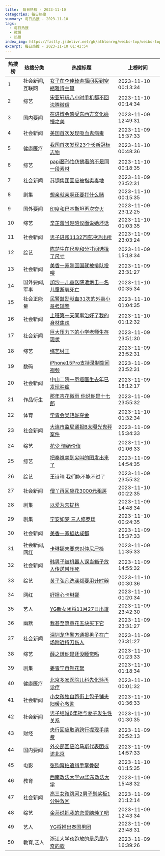 ```yaml
---
title:  每日热搜 - 2023-11-10
categories: 每日热搜
summary: 每日热搜 - 2023-11-10
tags:
  - 每日热搜
  - 微博
  - 热搜
index_img: https://fastly.jsdelivr.net/gh/athlonreg/weibo-top/weibo-top.jpeg
excerpt: 每日热搜 - 2023-11-10 01:42:54
---
```


| 热搜榜 | 热搜分类 | 热搜标题 | 上榜时间 |
| --- | --- | --- | --- |
| 1 | 社会新闻,互联网 | [女子在李佳琦直播间买到空瓶雅诗兰黛](https://s.weibo.com/weibo%3Fq%3D%2523%E5%A5%B3%E5%AD%90%E5%9C%A8%E6%9D%8E%E4%BD%B3%E7%90%A6%E7%9B%B4%E6%92%AD%E9%97%B4%E4%B9%B0%E5%88%B0%E7%A9%BA%E7%93%B6%E9%9B%85%E8%AF%97%E5%85%B0%E9%BB%9B%2523) | 2023-11-10 00:13:34 | 
| 2 | 综艺 | [宋亚轩玩八小时手机都不回沈腾微信](https://s.weibo.com/weibo%3Fq%3D%2523%E5%AE%8B%E4%BA%9A%E8%BD%A9%E7%8E%A9%E5%85%AB%E5%B0%8F%E6%97%B6%E6%89%8B%E6%9C%BA%E9%83%BD%E4%B8%8D%E5%9B%9E%E6%B2%88%E8%85%BE%E5%BE%AE%E4%BF%A1%2523) | 2023-11-10 00:14:34 | 
| 3 | 国内要闻 | [在进博会感受东西方文化碰撞之美](https://s.weibo.com/weibo%3Fq%3D%2523%E5%9C%A8%E8%BF%9B%E5%8D%9A%E4%BC%9A%E6%84%9F%E5%8F%97%E4%B8%9C%E8%A5%BF%E6%96%B9%E6%96%87%E5%8C%96%E7%A2%B0%E6%92%9E%E4%B9%8B%E7%BE%8E%2523) | 2023-11-09 12:49:31 | 
| 4 | 社会新闻 | [美国首次发现吸血鬼病毒](https://s.weibo.com/weibo%3Fq%3D%2523%E7%BE%8E%E5%9B%BD%E9%A6%96%E6%AC%A1%E5%8F%91%E7%8E%B0%E5%90%B8%E8%A1%80%E9%AC%BC%E7%97%85%E6%AF%92%2523) | 2023-11-09 15:37:33 | 
| 5 | 健康医疗 | [我国首次发现23个长新冠标志物](https://s.weibo.com/weibo%3Fq%3D%2523%E6%88%91%E5%9B%BD%E9%A6%96%E6%AC%A1%E5%8F%91%E7%8E%B023%E4%B8%AA%E9%95%BF%E6%96%B0%E5%86%A0%E6%A0%87%E5%BF%97%E7%89%A9%2523) | 2023-11-10 00:48:36 | 
| 6 | 综艺 | [papi酱孙怡仿佛看的不是同一段素材](https://s.weibo.com/weibo%3Fq%3D%2523papi%E9%85%B1%E5%AD%99%E6%80%A1%E4%BB%BF%E4%BD%9B%E7%9C%8B%E7%9A%84%E4%B8%8D%E6%98%AF%E5%90%8C%E4%B8%80%E6%AE%B5%E7%B4%A0%E6%9D%90%2523) | 2023-11-10 00:18:35 | 
| 7 | 社会新闻 | [苏钢集团回应被指卖毒地](https://s.weibo.com/weibo%3Fq%3D%2523%E8%8B%8F%E9%92%A2%E9%9B%86%E5%9B%A2%E5%9B%9E%E5%BA%94%E8%A2%AB%E6%8C%87%E5%8D%96%E6%AF%92%E5%9C%B0%2523) | 2023-11-09 23:52:31 | 
| 8 | 剧集 | [想亲就亲啊还要打什么赌](https://s.weibo.com/weibo%3Fq%3D%2523%E6%83%B3%E4%BA%B2%E5%B0%B1%E4%BA%B2%E5%95%8A%E8%BF%98%E8%A6%81%E6%89%93%E4%BB%80%E4%B9%88%E8%B5%8C%2523) | 2023-11-10 00:15:35 | 
| 9 | 国外要闻 | [印度和巴基斯坦再次交火](https://s.weibo.com/weibo%3Fq%3D%2523%E5%8D%B0%E5%BA%A6%E5%92%8C%E5%B7%B4%E5%9F%BA%E6%96%AF%E5%9D%A6%E5%86%8D%E6%AC%A1%E4%BA%A4%E7%81%AB%2523) | 2023-11-09 23:12:25 | 
| 10 | 综艺 | [辛芷蕾当赵昭仪面说她坏话](https://s.weibo.com/weibo%3Fq%3D%2523%E8%BE%9B%E8%8A%B7%E8%95%BE%E5%BD%93%E8%B5%B5%E6%98%AD%E4%BB%AA%E9%9D%A2%E8%AF%B4%E5%A5%B9%E5%9D%8F%E8%AF%9D%2523) | 2023-11-10 01:03:35 | 
| 11 | 社会新闻 | [男子进账1132万直冲派出所](https://s.weibo.com/weibo%3Fq%3D%2523%E7%94%B7%E5%AD%90%E8%BF%9B%E8%B4%A61132%E4%B8%87%E7%9B%B4%E5%86%B2%E6%B4%BE%E5%87%BA%E6%89%80%2523) | 2023-11-09 23:03:24 | 
| 12 | 综艺 | [陈楚生在尺度和分寸间选择了尺寸](https://s.weibo.com/weibo%3Fq%3D%2523%E9%99%88%E6%A5%9A%E7%94%9F%E5%9C%A8%E5%B0%BA%E5%BA%A6%E5%92%8C%E5%88%86%E5%AF%B8%E9%97%B4%E9%80%89%E6%8B%A9%E4%BA%86%E5%B0%BA%E5%AF%B8%2523) | 2023-11-09 15:18:34 | 
| 13 | 社会新闻 | [美香一家刚回国就被排队投喂](https://s.weibo.com/weibo%3Fq%3D%2523%E7%BE%8E%E9%A6%99%E4%B8%80%E5%AE%B6%E5%88%9A%E5%9B%9E%E5%9B%BD%E5%B0%B1%E8%A2%AB%E6%8E%92%E9%98%9F%E6%8A%95%E5%96%82%2523) | 2023-11-09 23:31:27 | 
| 14 | 国外要闻,军事 | [加沙一儿童医院遭炮击一名儿童断氧死亡](https://s.weibo.com/weibo%3Fq%3D%2523%E5%8A%A0%E6%B2%99%E4%B8%80%E5%84%BF%E7%AB%A5%E5%8C%BB%E9%99%A2%E9%81%AD%E7%82%AE%E5%87%BB%E4%B8%80%E5%90%8D%E5%84%BF%E7%AB%A5%E6%96%AD%E6%B0%A7%E6%AD%BB%E4%BA%A1%2523) | 2023-11-10 00:35:34 | 
| 15 | 社会正能量 | [民警鼓励献血31次的外卖小哥考辅警](https://s.weibo.com/weibo%3Fq%3D%2523%E6%B0%91%E8%AD%A6%E9%BC%93%E5%8A%B1%E7%8C%AE%E8%A1%8031%E6%AC%A1%E7%9A%84%E5%A4%96%E5%8D%96%E5%B0%8F%E5%93%A5%E8%80%83%E8%BE%85%E8%AD%A6%2523) | 2023-11-10 01:04:35 | 
| 16 | 社会新闻 | [上班第一天同事治好了我的身材焦虑](https://s.weibo.com/weibo%3Fq%3D%2523%E4%B8%8A%E7%8F%AD%E7%AC%AC%E4%B8%80%E5%A4%A9%E5%90%8C%E4%BA%8B%E6%B2%BB%E5%A5%BD%E4%BA%86%E6%88%91%E7%9A%84%E8%BA%AB%E6%9D%90%E7%84%A6%E8%99%91%2523) | 2023-11-10 01:12:32 | 
| 17 | 社会新闻 | [巨大压力下的小学老师生存现状](https://s.weibo.com/weibo%3Fq%3D%2523%E5%B7%A8%E5%A4%A7%E5%8E%8B%E5%8A%9B%E4%B8%8B%E7%9A%84%E5%B0%8F%E5%AD%A6%E8%80%81%E5%B8%88%E7%94%9F%E5%AD%98%E7%8E%B0%E7%8A%B6%2523) | 2023-11-09 23:51:30 | 
| 18 | 综艺 | [综艺纣王](https://s.weibo.com/weibo%3Fq%3D%2523%E7%BB%BC%E8%89%BA%E7%BA%A3%E7%8E%8B%2523) | 2023-11-09 23:52:31 | 
| 19 | 数码 | [iPhone15Pro支持录制空间视频](https://s.weibo.com/weibo%3Fq%3D%2523iPhone15Pro%E6%94%AF%E6%8C%81%E5%BD%95%E5%88%B6%E7%A9%BA%E9%97%B4%E8%A7%86%E9%A2%91%2523) | 2023-11-09 23:52:31 | 
| 20 | 社会新闻 | [中山二院一患癌医生去年已发现肿瘤](https://s.weibo.com/weibo%3Fq%3D%2523%E4%B8%AD%E5%B1%B1%E4%BA%8C%E9%99%A2%E4%B8%80%E6%82%A3%E7%99%8C%E5%8C%BB%E7%94%9F%E5%8E%BB%E5%B9%B4%E5%B7%B2%E5%8F%91%E7%8E%B0%E8%82%BF%E7%98%A4%2523) | 2023-11-09 18:12:17 | 
| 21 | 作品衍生 | [那年杏花微雨 你说你是十七郎](https://s.weibo.com/weibo%3Fq%3D%2523%E9%82%A3%E5%B9%B4%E6%9D%8F%E8%8A%B1%E5%BE%AE%E9%9B%A8%20%E4%BD%A0%E8%AF%B4%E4%BD%A0%E6%98%AF%E5%8D%81%E4%B8%83%E9%83%8E%2523) | 2023-11-09 23:55:32 | 
| 22 | 体育 | [学青会吴艳妮夺金](https://s.weibo.com/weibo%3Fq%3D%2523%E5%AD%A6%E9%9D%92%E4%BC%9A%E5%90%B4%E8%89%B3%E5%A6%AE%E5%A4%BA%E9%87%91%2523) | 2023-11-10 01:32:34 | 
| 23 | 社会新闻 | [大连市监局通报B太曝光鬼秤案件](https://s.weibo.com/weibo%3Fq%3D%2523%E5%A4%A7%E8%BF%9E%E5%B8%82%E7%9B%91%E5%B1%80%E9%80%9A%E6%8A%A5B%E5%A4%AA%E6%9B%9D%E5%85%89%E9%AC%BC%E7%A7%A4%E6%A1%88%E4%BB%B6%2523) | 2023-11-09 15:34:33 | 
| 24 | 综艺 | [花少 情绪价值](https://s.weibo.com/weibo%3Fq%3D%2523%E8%8A%B1%E5%B0%91%20%E6%83%85%E7%BB%AA%E4%BB%B7%E5%80%BC%2523) | 2023-11-10 01:06:33 | 
| 25 | 综艺 | [把秦岚美到尖叫的图发出来了](https://s.weibo.com/weibo%3Fq%3D%2523%E6%8A%8A%E7%A7%A6%E5%B2%9A%E7%BE%8E%E5%88%B0%E5%B0%96%E5%8F%AB%E7%9A%84%E5%9B%BE%E5%8F%91%E5%87%BA%E6%9D%A5%E4%BA%86%2523) | 2023-11-09 14:54:35 | 
| 26 | 综艺 | [王诗晴 我们能不能不过了](https://s.weibo.com/weibo%3Fq%3D%2523%E7%8E%8B%E8%AF%97%E6%99%B4%20%E6%88%91%E4%BB%AC%E8%83%BD%E4%B8%8D%E8%83%BD%E4%B8%8D%E8%BF%87%E4%BA%86%2523) | 2023-11-09 23:55:32 | 
| 27 | 社会新闻 | [僧丫再回应花3000元租房](https://s.weibo.com/weibo%3Fq%3D%2523%E5%83%A7%E4%B8%AB%E5%86%8D%E5%9B%9E%E5%BA%94%E8%8A%B13000%E5%85%83%E7%A7%9F%E6%88%BF%2523) | 2023-11-10 00:22:35 | 
| 28 | 剧集 | [以爱为营提档](https://s.weibo.com/weibo%3Fq%3D%2523%E4%BB%A5%E7%88%B1%E4%B8%BA%E8%90%A5%E6%8F%90%E6%A1%A3%2523) | 2023-11-09 14:48:34 | 
| 29 | 剧集 | [宁安如梦 三人修罗场](https://s.weibo.com/weibo%3Fq%3D%2523%E5%AE%81%E5%AE%89%E5%A6%82%E6%A2%A6%20%E4%B8%89%E4%BA%BA%E4%BF%AE%E7%BD%97%E5%9C%BA%2523) | 2023-11-10 00:24:35 | 
| 30 | 社会新闻 | [美香一家抵达成都](https://s.weibo.com/weibo%3Fq%3D%2523%E7%BE%8E%E9%A6%99%E4%B8%80%E5%AE%B6%E6%8A%B5%E8%BE%BE%E6%88%90%E9%83%BD%2523) | 2023-11-09 15:37:33 | 
| 31 | 社会新闻,网红 | [卡琳娜未要求对仲尼尸检](https://s.weibo.com/weibo%3Fq%3D%2523%E5%8D%A1%E7%90%B3%E5%A8%9C%E6%9C%AA%E8%A6%81%E6%B1%82%E5%AF%B9%E4%BB%B2%E5%B0%BC%E5%B0%B8%E6%A3%80%2523) | 2023-11-09 11:35:33 | 
| 32 | 社会新闻 | [韩男子被机器人误当箱子放入传送带压死](https://s.weibo.com/weibo%3Fq%3D%2523%E9%9F%A9%E7%94%B7%E5%AD%90%E8%A2%AB%E6%9C%BA%E5%99%A8%E4%BA%BA%E8%AF%AF%E5%BD%93%E7%AE%B1%E5%AD%90%E6%94%BE%E5%85%A5%E4%BC%A0%E9%80%81%E5%B8%A6%E5%8E%8B%E6%AD%BB%2523) | 2023-11-09 14:55:32 | 
| 33 | 综艺 | [黄子弘凡洗澡都要用计时器](https://s.weibo.com/weibo%3Fq%3D%2523%E9%BB%84%E5%AD%90%E5%BC%98%E5%87%A1%E6%B4%97%E6%BE%A1%E9%83%BD%E8%A6%81%E7%94%A8%E8%AE%A1%E6%97%B6%E5%99%A8%2523) | 2023-11-10 00:30:36 | 
| 34 | 网红 | [好担心卡琳娜](https://s.weibo.com/weibo%3Fq%3D%2523%E5%A5%BD%E6%8B%85%E5%BF%83%E5%8D%A1%E7%90%B3%E5%A8%9C%2523) | 2023-11-10 01:20:34 | 
| 35 | 艺人 | [YG新女团将11月27日出道](https://s.weibo.com/weibo%3Fq%3D%2523YG%E6%96%B0%E5%A5%B3%E5%9B%A2%E5%B0%8611%E6%9C%8827%E6%97%A5%E5%87%BA%E9%81%93%2523) | 2023-11-09 23:42:30 | 
| 36 | 幽默 | [我甚至愿意花五块买下它](https://s.weibo.com/weibo%3Fq%3D%2523%E6%88%91%E7%94%9A%E8%87%B3%E6%84%BF%E6%84%8F%E8%8A%B1%E4%BA%94%E5%9D%97%E4%B9%B0%E4%B8%8B%E5%AE%83%2523) | 2023-11-09 23:31:27 | 
| 37 | 社会新闻 | [深圳龙华警方通报男子在广场附近持刀伤人](https://s.weibo.com/weibo%3Fq%3D%2523%E6%B7%B1%E5%9C%B3%E9%BE%99%E5%8D%8E%E8%AD%A6%E6%96%B9%E9%80%9A%E6%8A%A5%E7%94%B7%E5%AD%90%E5%9C%A8%E5%B9%BF%E5%9C%BA%E9%99%84%E8%BF%91%E6%8C%81%E5%88%80%E4%BC%A4%E4%BA%BA%2523) | 2023-11-09 23:31:27 | 
| 38 | 综艺 | [薛之谦你是还没睡觉吗](https://s.weibo.com/weibo%3Fq%3D%2523%E8%96%9B%E4%B9%8B%E8%B0%A6%E4%BD%A0%E6%98%AF%E8%BF%98%E6%B2%A1%E7%9D%A1%E8%A7%89%E5%90%97%2523) | 2023-11-10 01:23:33 | 
| 39 | 剧集 | [姜雪宁自刎花絮](https://s.weibo.com/weibo%3Fq%3D%2523%E5%A7%9C%E9%9B%AA%E5%AE%81%E8%87%AA%E5%88%8E%E8%8A%B1%E7%B5%AE%2523) | 2023-11-10 01:18:34 | 
| 40 | 健康医疗 | [北京多家医院儿科先化验再诊疗](https://s.weibo.com/weibo%3Fq%3D%2523%E5%8C%97%E4%BA%AC%E5%A4%9A%E5%AE%B6%E5%8C%BB%E9%99%A2%E5%84%BF%E7%A7%91%E5%85%88%E5%8C%96%E9%AA%8C%E5%86%8D%E8%AF%8A%E7%96%97%2523) | 2023-11-10 00:01:32 | 
| 41 | 社会新闻 | [小女孩独自跑街上包子铺夫妇暖心救助](https://s.weibo.com/weibo%3Fq%3D%2523%E5%B0%8F%E5%A5%B3%E5%AD%A9%E7%8B%AC%E8%87%AA%E8%B7%91%E8%A1%97%E4%B8%8A%E5%8C%85%E5%AD%90%E9%93%BA%E5%A4%AB%E5%A6%87%E6%9A%96%E5%BF%83%E6%95%91%E5%8A%A9%2523) | 2023-11-10 01:36:33 | 
| 42 | 社会新闻 | [男子结婚6年拒与妻子发生性关系](https://s.weibo.com/weibo%3Fq%3D%2523%E7%94%B7%E5%AD%90%E7%BB%93%E5%A9%9A6%E5%B9%B4%E6%8B%92%E4%B8%8E%E5%A6%BB%E5%AD%90%E5%8F%91%E7%94%9F%E6%80%A7%E5%85%B3%E7%B3%BB%2523) | 2023-11-10 01:30:35 | 
| 43 | 财经 | [央行回应取消跨行提现手续费](https://s.weibo.com/weibo%3Fq%3D%2523%E5%A4%AE%E8%A1%8C%E5%9B%9E%E5%BA%94%E5%8F%96%E6%B6%88%E8%B7%A8%E8%A1%8C%E6%8F%90%E7%8E%B0%E6%89%8B%E7%BB%AD%E8%B4%B9%2523) | 2023-11-09 20:52:13 | 
| 44 | 国内要闻 | [外交部回应哈马斯代表团或访北京](https://s.weibo.com/weibo%3Fq%3D%2523%E5%A4%96%E4%BA%A4%E9%83%A8%E5%9B%9E%E5%BA%94%E5%93%88%E9%A9%AC%E6%96%AF%E4%BB%A3%E8%A1%A8%E5%9B%A2%E6%88%96%E8%AE%BF%E5%8C%97%E4%BA%AC%2523) | 2023-11-09 14:57:33 | 
| 45 | 电影 | [张钧甯拍追缉手掌骨裂](https://s.weibo.com/weibo%3Fq%3D%2523%E5%BC%A0%E9%92%A7%E7%94%AF%E6%8B%8D%E8%BF%BD%E7%BC%89%E6%89%8B%E6%8E%8C%E9%AA%A8%E8%A3%82%2523) | 2023-11-10 01:15:35 | 
| 46 | 教育 | [西南政法大学vs华东政法大学](https://s.weibo.com/weibo%3Fq%3D%2523%E8%A5%BF%E5%8D%97%E6%94%BF%E6%B3%95%E5%A4%A7%E5%AD%A6vs%E5%8D%8E%E4%B8%9C%E6%94%BF%E6%B3%95%E5%A4%A7%E5%AD%A6%2523) | 2023-11-09 15:48:32 | 
| 47 | 社会新闻 | [高三女孩跳河2男子划桨板1分钟救回](https://s.weibo.com/weibo%3Fq%3D%2523%E9%AB%98%E4%B8%89%E5%A5%B3%E5%AD%A9%E8%B7%B3%E6%B2%B32%E7%94%B7%E5%AD%90%E5%88%92%E6%A1%A8%E6%9D%BF1%E5%88%86%E9%92%9F%E6%95%91%E5%9B%9E%2523) | 2023-11-09 21:12:14 | 
| 48 | 综艺 | [金莎说把我的恋爱脑炖了吧](https://s.weibo.com/weibo%3Fq%3D%2523%E9%87%91%E8%8E%8E%E8%AF%B4%E6%8A%8A%E6%88%91%E7%9A%84%E6%81%8B%E7%88%B1%E8%84%91%E7%82%96%E4%BA%86%E5%90%A7%2523) | 2023-11-09 12:43:34 | 
| 49 | 艺人 | [YG将推出泰国男团](https://s.weibo.com/weibo%3Fq%3D%2523YG%E5%B0%86%E6%8E%A8%E5%87%BA%E6%B3%B0%E5%9B%BD%E7%94%B7%E5%9B%A2%2523) | 2023-11-09 23:48:31 | 
| 50 | 教育,艺人 | [浙江大学夜跑放的是凤凰传奇的歌](https://s.weibo.com/weibo%3Fq%3D%2523%E6%B5%99%E6%B1%9F%E5%A4%A7%E5%AD%A6%E5%A4%9C%E8%B7%91%E6%94%BE%E7%9A%84%E6%98%AF%E5%87%A4%E5%87%B0%E4%BC%A0%E5%A5%87%E7%9A%84%E6%AD%8C%2523) | 2023-11-09 16:39:26 | 
